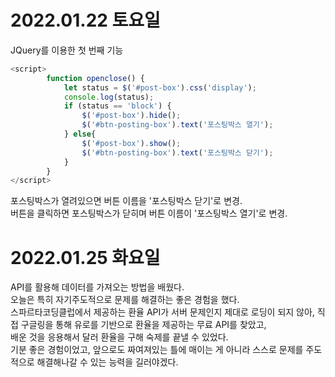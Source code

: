 # 2022.01.22 토요일

JQuery를 이용한 첫 번째 기능

```JavaScript
<script>
        function openclose() {
            let status = $('#post-box').css('display');
            console.log(status);
            if (status == 'block') {
                $('#post-box').hide();
                $('#btn-posting-box').text('포스팅박스 열기');
            } else{
                $('#post-box').show();
                $('#btn-posting-box').text('포스팅박스 닫기');
            }
        }
</script>
```
포스팅박스가 열려있으면 버튼 이름을 '포스팅박스 닫기'로 변경.   
버튼을 클릭하면 포스팅박스가 닫히며 버튼 이름이 '포스팅박스 열기'로 변경.


# 2022.01.25 화요일
API를 활용해 데이터를 가져오는 방법을 배웠다.   
오늘은 특히 자기주도적으로 문제를 해결하는 좋은 경험을 했다.   
스파르타코딩클럽에서 제공하는 환율 API가 서버 문제인지 제대로 로딩이 되지 않아, 직접 구글링을 통해 유로를 기반으로 환율을 제공하는 무료 API를 찾았고,   
배운 것을 응용해서 달러 환율을 구해 숙제를 끝낼 수 있었다.   
기분 좋은 경험이었고, 앞으로도 짜여져있는 틀에 매이는 게 아니라 스스로 문제를 주도적으로 해결해나갈 수 있는 능력을 길러야겠다.
